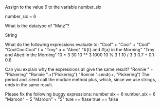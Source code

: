Assign to the value 6 to the variable number_six

number_six = 6

What is the datatype of "Matz"?

String

What do the following expressions evaluate to:
"Cool" + "Cool" + "Cool"
  "CoolCoolCool"
t = "Troy" a = "Abed" "#{t} and #{a} in the Morning"
  "Troy and Abed in the Morning"
10 * 3
  30
10 ** 3
  1000
10 % 3
  1
10 / 3
  3
0.7 + 0.1
  0.8


Can you explain why the expressions all give the same result?
"Ronnie " + "Pickering"
"Ronnie ".+("Pickering")
"Ronnie ".send(:+, "Pickering")
  The period and .send call the module method plus, which, since we use strings, ends in the same result.

Please fix the following buggy expressions:
number six = 6
  number_six = 6
"Maroon" + 5
  "Maroon" + "5"
ture == flase
  true == false
